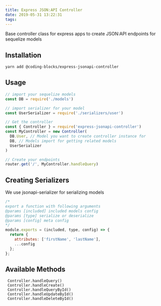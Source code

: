 ```yaml
---
title: Express JSON:API Controller
date: 2019-05-31 13:22:31
tags:
---
```


Base controller class for express apps to create JSON:API endpoints for sequelize models

## Installation
```sh
yarn add @coding-blocks/express-jsonapi-controller
```

## Usage
```js
// import your sequelize models
const DB = require('./models')

// import serializer for your model
const UserSerializer = require('./serializers/user')

// Get the controller
const { Controller } = require('express-jsonapi-controller')
const MyController = new Controller(
  DB.User, // Model you want to create controller instance for
  DB, // Models import for getting related models
  UserSerializer
)

// Create your endpoints
router.get('/', MyController.handleQuery)

```

## Creating Serializers
We use jsonapi-serializer for serializing models
```js
/*
export a function with following arguments
@params [included] included models config
@params [type] serialize or deserialize
@params [config] meta config
*/
module.exports = (included, type, config) => {
  return {
    attributes: ['firstName', 'lastName'],
    ...config
  };
};
```

## Available Methods
 ``` 
  Controller.handleQuery() 
  Controller.handleCreate() 
  Controller.handleQueryById() 
  Controller.handleUpdateById() 
  Controller.handleDeleteById() 
  
```
